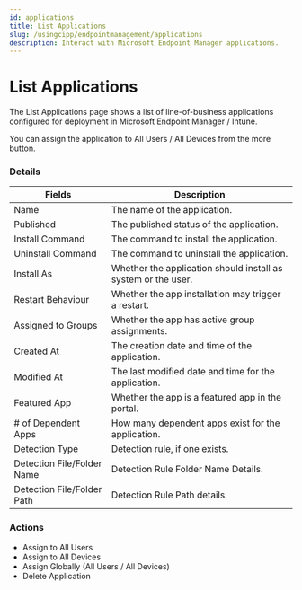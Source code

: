 ```yaml
---
id: applications
title: List Applications
slug: /usingcipp/endpointmanagement/applications
description: Interact with Microsoft Endpoint Manager applications.
---
```


# List Applications

The List Applications page shows a list of line-of-business applications configured for deployment in Microsoft Endpoint Manager / Intune.

You can assign the application to All Users / All Devices from the more button.

### Details

| Fields                     | Description                                                   |
| -------------------------- | ------------------------------------------------------------- |
| Name                       | The name of the application.                                  |
| Published                  | The published status of the application.                      |
| Install Command            | The command to install the application.                       |
| Uninstall Command          | The command to uninstall the application.                     |
| Install As                 | Whether the application should install as system or the user. |
| Restart Behaviour          | Whether the app installation may trigger a restart.           |
| Assigned to Groups         | Whether the app has active group assignments.                 |
| Created At                 | The creation date and time of the application.                |
| Modified At                | The last modified date and time for the application.          |
| Featured App               | Whether the app is a featured app in the portal.              |
| # of Dependent Apps        | How many dependent apps exist for the application.            |
| Detection Type             | Detection rule, if one exists.                                |
| Detection File/Folder Name | Detection Rule Folder Name Details.                           |
| Detection File/Folder Path | Detection Rule Path details.                                  |

### Actions

* Assign to All Users
* Assign to All Devices
* Assign Globally (All Users / All Devices)
* Delete Application

###
